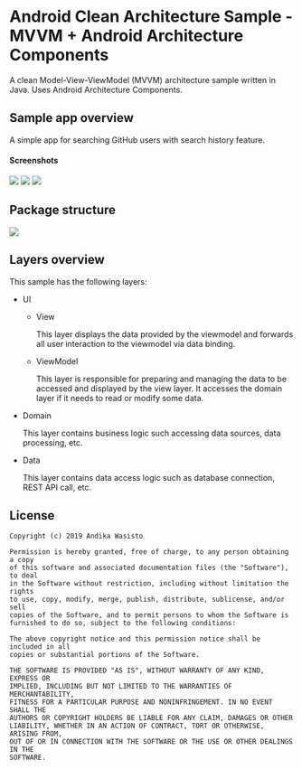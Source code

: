 Android Clean Architecture Sample - MVVM + Android Architecture Components
==========================================================================

A clean Model-View-ViewModel (MVVM) architecture sample written in Java. Uses Android Architecture Components.

Sample app overview
-------------------

A simple app for searching GitHub users with search history feature.

#### Screenshots

![](https://i.imgur.com/GJXpIJx.png)
![](https://i.imgur.com/H7LWeV6.png)
![](https://i.imgur.com/N7LIolu.png)

Package structure
-----------------

![](https://i.imgur.com/BH7NPPo.png)

Layers overview
---------------

This sample has the following layers:

- UI

  - View

    This layer displays the data provided by the viewmodel and forwards all user interaction to the viewmodel via data
    binding.

  - ViewModel

    This layer is responsible for preparing and managing the data to be accessed and displayed by the view layer. It
    accesses the domain layer if it needs to read or modify some data.

- Domain

  This layer contains business logic such accessing data sources, data processing, etc.

- Data

  This layer contains data access logic such as database connection, REST API call, etc.

License
-------

    Copyright (c) 2019 Andika Wasisto

    Permission is hereby granted, free of charge, to any person obtaining a copy
    of this software and associated documentation files (the "Software"), to deal
    in the Software without restriction, including without limitation the rights
    to use, copy, modify, merge, publish, distribute, sublicense, and/or sell
    copies of the Software, and to permit persons to whom the Software is
    furnished to do so, subject to the following conditions:

    The above copyright notice and this permission notice shall be included in all
    copies or substantial portions of the Software.

    THE SOFTWARE IS PROVIDED "AS IS", WITHOUT WARRANTY OF ANY KIND, EXPRESS OR
    IMPLIED, INCLUDING BUT NOT LIMITED TO THE WARRANTIES OF MERCHANTABILITY,
    FITNESS FOR A PARTICULAR PURPOSE AND NONINFRINGEMENT. IN NO EVENT SHALL THE
    AUTHORS OR COPYRIGHT HOLDERS BE LIABLE FOR ANY CLAIM, DAMAGES OR OTHER
    LIABILITY, WHETHER IN AN ACTION OF CONTRACT, TORT OR OTHERWISE, ARISING FROM,
    OUT OF OR IN CONNECTION WITH THE SOFTWARE OR THE USE OR OTHER DEALINGS IN THE
    SOFTWARE.